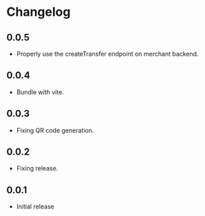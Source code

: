 # Changelog

## 0.0.5

- Properly use the createTransfer endpoint on merchant backend.

## 0.0.4

- Bundle with vite.

## 0.0.3

- Fixing QR code generation.

## 0.0.2

- Fixing release.

## 0.0.1

- Initial release
